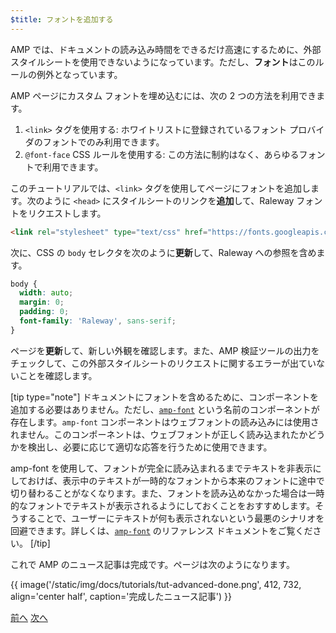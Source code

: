 ```yaml
---
$title: フォントを追加する
---
```


AMP では、ドキュメントの読み込み時間をできるだけ高速にするために、外部スタイルシートを使用できないようになっています。ただし、**フォント**はこのルールの例外となっています。

AMP ページにカスタム フォントを埋め込むには、次の 2 つの方法を利用できます。

1. `<link>` タグを使用する: ホワイトリストに登録されているフォント プロバイダのフォントでのみ利用できます。
2. `@font-face` CSS ルールを使用する: この方法に制約はなく、あらゆるフォントで利用できます。

このチュートリアルでは、`<link>` タグを使用してページにフォントを追加します。次のように `<head>` にスタイルシートのリンクを**追加**して、Raleway フォントをリクエストします。

```html
<link rel="stylesheet" type="text/css" href="https://fonts.googleapis.com/css?family=Raleway">
```

次に、CSS の `body` セレクタを次のように**更新**して、Raleway への参照を含めます。

```css
body {
  width: auto;
  margin: 0;
  padding: 0;
  font-family: 'Raleway', sans-serif;
}
```

ページを**更新**して、新しい外観を確認します。また、AMP 検証ツールの出力をチェックして、この外部スタイルシートのリクエストに関するエラーが出ていないことを確認します。

[tip type="note"]
ドキュメントにフォントを含めるために、コンポーネントを追加する必要はありません。ただし、[`amp-font`](/ja/docs/reference/components/amp-font.html) という名前のコンポーネントが存在します。`amp-font` コンポーネントはウェブフォントの読み込みには使用されません。このコンポーネントは、ウェブフォントが正しく読み込まれたかどうかを検出し、必要に応じて適切な応答を行うために使用できます。

amp-font を使用して、フォントが完全に読み込まれるまでテキストを非表示にしておけば、表示中のテキストが一時的なフォントから本来のフォントに途中で切り替わることがなくなります。また、フォントを読み込めなかった場合は一時的なフォントでテキストが表示されるようにしておくことをおすすめします。そうすることで、ユーザーにテキストが何も表示されないという最悪のシナリオを回避できます。詳しくは、[`amp-font`](/ja/docs/reference/components/amp-font.html) のリファレンス ドキュメントをご覧ください。
[/tip]

これで AMP のニュース記事は完成です。ページは次のようになります。

{{ image('/static/img/docs/tutorials/tut-advanced-done.png', 412, 732, align='center half', caption='完成したニュース記事') }}


<div class="prev-next-buttons">
  <a class="button prev-button" href="{{g.doc('/content/amp-dev/documentation/guides-and-tutorials/start/add_advanced/navigating.md', locale=doc.locale).url.path}}"><span class="arrow-prev">前へ</span></a>
  <a class="button next-button" href="{{g.doc('/content/docs/fundamentals/add_advanced/congratulations.md', locale=doc.locale).url.path}}"><span class="arrow-next">次へ</span></a>
</div>

